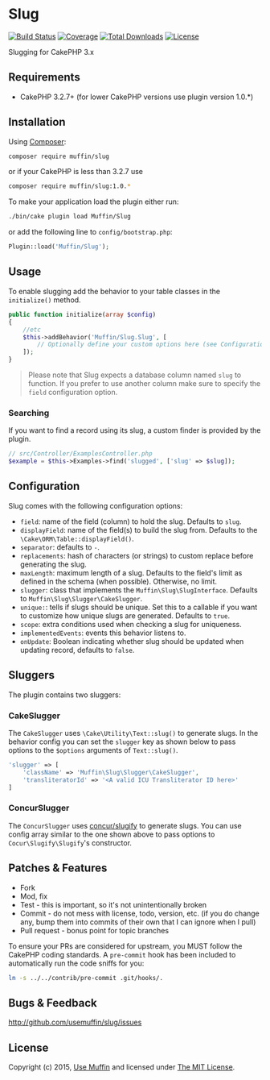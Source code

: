 # Slug

[![Build Status](https://img.shields.io/travis/UseMuffin/Slug/master.svg?style=flat-square)](https://travis-ci.org/UseMuffin/Slug)
[![Coverage](https://img.shields.io/coveralls/UseMuffin/Slug/master.svg?style=flat-square)](https://coveralls.io/r/UseMuffin/Slug)
[![Total Downloads](https://img.shields.io/packagist/dt/muffin/slug.svg?style=flat-square)](https://packagist.org/packages/muffin/slug)
[![License](https://img.shields.io/badge/license-MIT-blue.svg?style=flat-square)](LICENSE)

Slugging for CakePHP 3.x

## Requirements

- CakePHP 3.2.7+ (for lower CakePHP versions use plugin version 1.0.*)

## Installation

Using [Composer][composer]:

```bash
composer require muffin/slug
```

or if your CakePHP is less than 3.2.7 use

```bash
composer require muffin/slug:1.0.*
```

To make your application load the plugin either run:

```bash
./bin/cake plugin load Muffin/Slug
```

or add the following line to `config/bootstrap.php`:

```php
Plugin::load('Muffin/Slug');
```

## Usage
To enable slugging add the behavior to your table classes in the
`initialize()` method.

```php
public function initialize(array $config)
{
    //etc
    $this->addBehavior('Muffin/Slug.Slug', [
        // Optionally define your custom options here (see Configuration)
    ]);
}
```

> Please note that Slug expects a database column named `slug` to function.
> If you prefer to use another column make sure to specify the `field`
> configuration option.

### Searching
If you want to find a record using its slug, a custom finder is provided by the plugin.

```php
// src/Controller/ExamplesController.php
$example = $this->Examples->find('slugged', ['slug' => $slug]);
```

## Configuration

Slug comes with the following configuration options:

- `field`: name of the field (column) to hold the slug. Defaults to `slug`.
- `displayField`: name of the field(s) to build the slug from. Defaults to
     the `\Cake\ORM\Table::displayField()`.
- `separator`: defaults to `-`.
- `replacements`: hash of characters (or strings) to custom replace before
 generating the slug.
- `maxLength`: maximum length of a slug. Defaults to the field's limit as
 defined in the schema (when possible). Otherwise, no limit.
- `slugger`: class that implements the `Muffin\Slug\SlugInterface`. Defaults
 to `Muffin\Slug\Slugger\CakeSlugger`.
- `unique:`: tells if slugs should be unique. Set this to a callable if you
 want to customize how unique slugs are generated. Defaults to `true`.
- `scope`: extra conditions used when checking a slug for uniqueness.
- `implementedEvents`: events this behavior listens to.
- `onUpdate`: Boolean indicating whether slug should be updated when updating
  record, defaults to `false`.

## Sluggers

The plugin contains two sluggers:

### CakeSlugger

The `CakeSlugger` uses `\Cake\Utility\Text::slug()` to generate slugs. In the
behavior config you can set the `slugger` key as shown below to pass options to
the `$options` arguments of `Text::slug()`.

```php
'slugger' => [
    'className' => 'Muffin\Slug\Slugger\CakeSlugger',
    'transliteratorId' => '<A valid ICU Transliterator ID here>'
]
```

### ConcurSlugger

The `ConcurSlugger` uses [concur/slugify](https://github.com/cocur/slugify) to generate slugs.
You can use config array similar to the one shown above to pass options to
`Cocur\Slugify\Slugify`'s constructor.

## Patches & Features

* Fork
* Mod, fix
* Test - this is important, so it's not unintentionally broken
* Commit - do not mess with license, todo, version, etc. (if you do change any, bump them into commits of
their own that I can ignore when I pull)
* Pull request - bonus point for topic branches

To ensure your PRs are considered for upstream, you MUST follow the CakePHP coding standards. A `pre-commit`
hook has been included to automatically run the code sniffs for you:

```bash
ln -s ../../contrib/pre-commit .git/hooks/.
```

## Bugs & Feedback

http://github.com/usemuffin/slug/issues

## License

Copyright (c) 2015, [Use Muffin][muffin] and licensed under [The MIT License][mit].

[cakephp]:http://cakephp.org
[composer]:http://getcomposer.org
[mit]:http://www.opensource.org/licenses/mit-license.php
[muffin]:http://usemuffin.com
